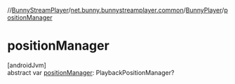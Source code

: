//[BunnyStreamPlayer](../../../index.md)/[net.bunny.bunnystreamplayer.common](../index.md)/[BunnyPlayer](index.md)/[positionManager](position-manager.md)

# positionManager

[androidJvm]\
abstract var [positionManager](position-manager.md): PlaybackPositionManager?